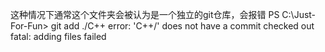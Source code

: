 这种情况下通常这个文件夹会被认为是一个独立的git仓库，会报错
PS C:\Just-For-Fun> git add ./C++
error: 'C++/' does not have a commit checked out
fatal: adding files failed